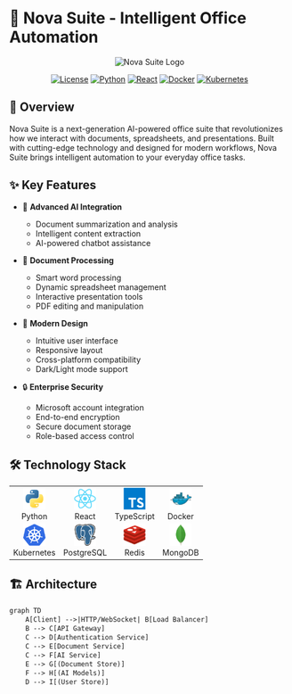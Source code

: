 # 🌟 Nova Suite - Intelligent Office Automation

<div align="center">
  <img src="https://raw.githubusercontent.com/NeeleshRupear/nova-suite/main/docs/assets/nova-suite-logo.png" alt="Nova Suite Logo" width="200"/>

  [![License](https://img.shields.io/badge/license-MIT-blue.svg)](LICENSE)
  [![Python](https://img.shields.io/badge/Python-3.11%2B-blue?style=flat&logo=python)](https://www.python.org/)
  [![React](https://img.shields.io/badge/React-18.0%2B-blue?style=flat&logo=react)](https://reactjs.org/)
  [![Docker](https://img.shields.io/badge/Docker-Enabled-blue?style=flat&logo=docker)](https://www.docker.com/)
  [![Kubernetes](https://img.shields.io/badge/Kubernetes-Powered-blue?style=flat&logo=kubernetes)](https://kubernetes.io/)
</div>

## 🎯 Overview

Nova Suite is a next-generation AI-powered office suite that revolutionizes how we interact with documents, spreadsheets, and presentations. Built with cutting-edge technology and designed for modern workflows, Nova Suite brings intelligent automation to your everyday office tasks.

## ✨ Key Features

- 🤖 **Advanced AI Integration**
  - Document summarization and analysis
  - Intelligent content extraction
  - AI-powered chatbot assistance
  
- 📝 **Document Processing**
  - Smart word processing
  - Dynamic spreadsheet management
  - Interactive presentation tools
  - PDF editing and manipulation

- 🎨 **Modern Design**
  - Intuitive user interface
  - Responsive layout
  - Cross-platform compatibility
  - Dark/Light mode support

- 🔒 **Enterprise Security**
  - Microsoft account integration
  - End-to-end encryption
  - Secure document storage
  - Role-based access control

## 🛠️ Technology Stack

<div align="center">
  <table>
    <tr>
      <td align="center"><img src="https://raw.githubusercontent.com/devicons/devicon/master/icons/python/python-original.svg" width="40"/><br>Python</td>
      <td align="center"><img src="https://raw.githubusercontent.com/devicons/devicon/master/icons/react/react-original.svg" width="40"/><br>React</td>
      <td align="center"><img src="https://raw.githubusercontent.com/devicons/devicon/master/icons/typescript/typescript-original.svg" width="40"/><br>TypeScript</td>
      <td align="center"><img src="https://raw.githubusercontent.com/devicons/devicon/master/icons/docker/docker-original.svg" width="40"/><br>Docker</td>
    </tr>
    <tr>
      <td align="center"><img src="https://raw.githubusercontent.com/devicons/devicon/master/icons/kubernetes/kubernetes-plain.svg" width="40"/><br>Kubernetes</td>
      <td align="center"><img src="https://raw.githubusercontent.com/devicons/devicon/master/icons/postgresql/postgresql-original.svg" width="40"/><br>PostgreSQL</td>
      <td align="center"><img src="https://raw.githubusercontent.com/devicons/devicon/master/icons/redis/redis-original.svg" width="40"/><br>Redis</td>
      <td align="center"><img src="https://raw.githubusercontent.com/devicons/devicon/master/icons/mongodb/mongodb-original.svg" width="40"/><br>MongoDB</td>
    </tr>
  </table>
</div>

## 🏗️ Architecture

```mermaid
graph TD
    A[Client] -->|HTTP/WebSocket| B[Load Balancer]
    B --> C[API Gateway]
    C --> D[Authentication Service]
    C --> E[Document Service]
    C --> F[AI Service]
    E --> G[(Document Store)]
    F --> H[(AI Models)]
    D --> I[(User Store)]
